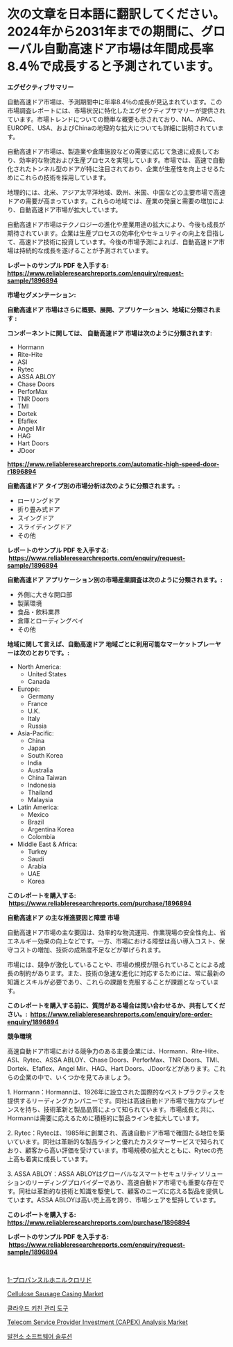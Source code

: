 <p><h1>次の文章を日本語に翻訳してください。
2024年から2031年までの期間に、グローバル自動高速ドア市場は年間成長率8.4％で成長すると予測されています。</h1></p><p><strong>エグゼクティブサマリー</strong></p>
<p><p>自動高速ドア市場は、予測期間中に年率8.4％の成長が見込まれています。この市場調査レポートには、市場状況に特化したエグゼクティブサマリーが提供されています。市場トレンドについての簡単な概要も示されており、NA、APAC、EUROPE、USA、およびChinaの地理的な拡大についても詳細に説明されています。</p><p>自動高速ドア市場は、製造業や倉庫施設などの需要に応じて急速に成長しており、効率的な物流および生産プロセスを実現しています。市場では、高速で自動化されたトンネル型のドアが特に注目されており、企業が生産性を向上させるためにこれらの技術を採用しています。</p><p>地理的には、北米、アジア太平洋地域、欧州、米国、中国などの主要市場で高速ドアの需要が高まっています。これらの地域では、産業の発展と需要の増加により、自動高速ドア市場が拡大しています。</p><p>自動高速ドア市場はテクノロジーの進化や産業用途の拡大により、今後も成長が期待されています。企業は生産プロセスの効率化やセキュリティの向上を目指して、高速ドア技術に投資しています。今後の市場予測によれば、自動高速ドア市場は持続的な成長を遂げることが予測されています。</p></p>
<p><strong>レポートのサンプル PDF を入手する: <a href="https://www.reliableresearchreports.com/enquiry/request-sample/1896894">https://www.reliableresearchreports.com/enquiry/request-sample/1896894</a></strong></p>
<p><strong>市場セグメンテーション:</strong></p>
<p><strong> 自動高速ドア 市場はさらに概要、展開、アプリケーション、地域に分類されます :</strong></p>
<p><strong>コンポーネントに関しては、 自動高速ドア 市場は次のように分類されます: &nbsp;</strong></p>
<p><ul><li>Hormann</li><li>Rite-Hite</li><li>ASI</li><li>Rytec</li><li>ASSA ABLOY</li><li>Chase Doors</li><li>PerforMax</li><li>TNR Doors</li><li>TMI</li><li>Dortek</li><li>Efaflex</li><li>Angel Mir</li><li>HAG</li><li>Hart Doors</li><li>JDoor</li></ul></p>
<p><strong><a href="https://www.reliableresearchreports.com/automatic-high-speed-door-r1896894">https://www.reliableresearchreports.com/automatic-high-speed-door-r1896894</a></strong></p>
<p><strong> 自動高速ドア タイプ別の市場分析は次のように分類されます。:</strong></p>
<p><ul><li>ローリングドア</li><li>折り畳み式ドア</li><li>スイングドア</li><li>スライディングドア</li><li>その他</li></ul></p>
<p><strong>レポートのサンプル PDF を入手する: &nbsp;<a href="https://www.reliableresearchreports.com/enquiry/request-sample/1896894">https://www.reliableresearchreports.com/enquiry/request-sample/1896894</a></strong></p>
<p><strong> 自動高速ドア アプリケーション別の市場産業調査は次のように分類されます。:</strong></p>
<p><ul><li>外側に大きな開口部</li><li>製薬環境</li><li>食品・飲料業界</li><li>倉庫とローディングベイ</li><li>その他</li></ul></p>
<p><strong>地域に関して言えば、自動高速ドア 地域ごとに利用可能なマーケットプレーヤーは次のとおりです。:</strong></p>
<p><ul>
    <li>
        North America:
        <ul>
            <li>United States</li>
            <li>Canada</li>
        </ul>
    </li>
    <li>
        Europe:
        <ul>
            <li>Germany</li>
            <li>France</li>
            <li>U.K.</li>
            <li>Italy</li>
            <li>Russia</li>
        </ul>
    </li>
    <li>
        Asia-Pacific:
        <ul>
            <li>China</li>
            <li>Japan</li>
            <li>South Korea</li>
            <li>India</li>
            <li>Australia</li>
            <li>China Taiwan</li>
            <li>Indonesia</li>
            <li>Thailand</li>
            <li>Malaysia</li>
        </ul>
    </li>
    <li>
        Latin America:
        <ul>
            <li>Mexico</li>
            <li>Brazil</li>
            <li>Argentina Korea</li>
            <li>Colombia</li>
        </ul>
    </li>
    <li>
        Middle East & Africa:
        <ul>
            <li>Turkey</li>
            <li>Saudi</li>
            <li>Arabia</li>
            <li>UAE</li>
            <li>Korea</li>
        </ul>
    </li>
    </ul></p>
<p><strong>このレポートを購入する: &nbsp;<a href="https://www.reliableresearchreports.com/purchase/1896894">https://www.reliableresearchreports.com/purchase/1896894</a></strong></p>
<p><strong>自動高速ドア の主な推進要因と障壁 市場</strong></p>
<p><p>自動高速ドア市場の主な要因は、効率的な物流運用、作業現場の安全性向上、省エネルギー効果の向上などです。一方、市場における障壁は高い導入コスト、保守コストの増加、技術の成熟度不足などが挙げられます。</p><p>市場には、競争が激化していることや、市場の規模が限られていることによる成長の制約があります。また、技術の急速な進化に対応するためには、常に最新の知識とスキルが必要であり、これらの課題を克服することが課題となっています。</p></p>
<p><strong>このレポートを購入する前に、質問がある場合は問い合わせるか、共有してください。:&nbsp; <a href="https://www.reliableresearchreports.com/enquiry/pre-order-enquiry/1896894">https://www.reliableresearchreports.com/enquiry/pre-order-enquiry/1896894</a></strong></p>
<p><strong>競争環境</strong></p>
<p><p>高速自動ドア市場における競争力のある主要企業には、Hormann、Rite-Hite、ASI、Rytec、ASSA ABLOY、Chase Doors、PerforMax、TNR Doors、TMI、Dortek、Efaflex、Angel Mir、HAG、Hart Doors、JDoorなどがあります。これらの企業の中で、いくつかを見てみましょう。</p><p>1. Hormann：Hormannは、1926年に設立された国際的なベストプラクティスを提供するリーディングカンパニーです。同社は高速自動ドア市場で強力なプレゼンスを持ち、技術革新と製品品質によって知られています。市場成長と共に、Hormannは需要に応えるために積極的に製品ラインを拡大しています。</p><p>2. Rytec：Rytecは、1985年に創業され、高速自動ドア市場で確固たる地位を築いています。同社は革新的な製品ラインと優れたカスタマーサービスで知られており、顧客から高い評価を受けています。市場規模の拡大とともに、Rytecの売上高も着実に成長しています。</p><p>3. ASSA ABLOY：ASSA ABLOYはグローバルなスマートセキュリティソリューションのリーディングプロバイダーであり、高速自動ドア市場でも重要な存在です。同社は革新的な技術と知識を駆使して、顧客のニーズに応える製品を提供しています。ASSA ABLOYは高い売上高を誇り、市場シェアを堅持しています。</p></p>
<p><strong>このレポートを購入する: &nbsp; <a href="https://www.reliableresearchreports.com/purchase/1896894">https://www.reliableresearchreports.com/purchase/1896894</a></strong></p>
<p><strong>レポートのサンプル PDF を入手する: &nbsp;<a href="https://www.reliableresearchreports.com/enquiry/request-sample/1896894">https://www.reliableresearchreports.com/enquiry/request-sample/1896894</a></strong><strong></strong></p>
<p>&nbsp;</p>
<p><p><a href="https://github.com/KaydenJohns1964/Market-Research-Report-List-2/blob/main/9013326112641.md">1-プロパンスルホニルクロリド</a></p><p><a href="https://issuu.com/reportprime-2/docs/cellulose-sausage-casing-market-size-2030.pptx">Cellulose Sausage Casing Market</a></p><p><a href="https://github.com/airdroplover110/Market-Research-Report-List-1/blob/main/8748285107492.md">클라우드 키친 관리 도구</a></p><p><a href="https://github.com/mabutironaldo/Market-Research-Report-List-4/blob/main/telecom-service-provider-investment-capex-analysis-market.md">Telecom Service Provider Investment (CAPEX) Analysis Market</a></p><p><a href="https://github.com/Howaoole34545/Market-Research-Report-List-2/blob/main/1034463110582.md">발전소 소프트웨어 솔루션</a></p></p>